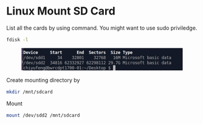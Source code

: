# Linux Mount SD Card



List all the cards by using command. You might want to use sudo priviledge.

```bash
fdisk -l
```

<figure><img src="../.gitbook/assets/image.png" alt=""><figcaption></figcaption></figure>



Create mounting directory by&#x20;

```bash
mkdir /mnt/sdcard
```



Mount

```bash
mount /dev/sdd2 /mnt/sdcard
```

